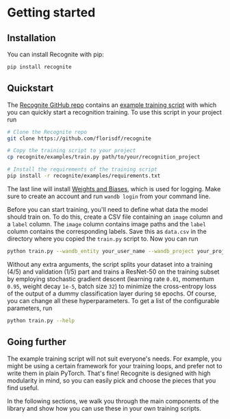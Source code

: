 # Getting started

## Installation

You can install Recognite with pip:

```bash
pip install recognite
```

## Quickstart

The [Recognite GitHub repo](https://github.com/florisdf/recognite) contains an [example training script](https://github.com/florisdf/recognite/blob/main/examples/train.py) with which you can quickly start a recognition training. To use this script in your project run

```bash
# Clone the Recognite repo
git clone https://github.com/florisdf/recognite

# Copy the training script to your project
cp recognite/examples/train.py path/to/your/recognition_project

# Install the requirements of the training script
pip install -r recognite/examples/requirements.txt
```

The last line will install [Weights and Biases](https://wandb.ai), which is used for logging. Make sure to create an account and run `wandb login` from your command line.

Before you can start training, you'll need to define what data the model should train on. To do this, create a CSV file containing an `image` column and a `label` column. The `image` column contains image paths and the `label` column contains the corresponding labels. Save this as `data.csv` in the directory where you copied the `train.py` script to. Now you can run

```bash
python train.py --wandb_entity your_user_name --wandb_project your_project
```

Without any extra arguments, the script splits your dataset into a training (4/5) and validation (1/5) part and trains a ResNet-50 on the training subset by employing stochastic gradient descent (learning rate `0.01`, momentum `0.95`, weight decay `1e-5`, batch size `32`) to minimize the cross-entropy loss of the output of a dummy classification layer during `50` epochs. Of course, you can change all these hyperparameters. To get a list of the configurable parameters, run

```bash
python train.py --help
```

## Going further

The example training script will not suit everyone's needs. For example, you might be using a certain framework for your training loops, and prefer not to write them in plain PyTorch. That's fine! Recognite is designed with high modularity in mind, so you can easily pick and choose the pieces that you find useful.

In the following sections, we walk you through the main components of the library and show how you can use these in your own training scripts.
